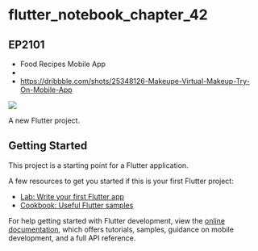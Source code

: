 # flutter_notebook_chapter_42

## EP2101

- Food Recipes Mobile App
- 
- https://dribbble.com/shots/25348126-Makeupe-Virtual-Makeup-Try-On-Mobile-App

<img src="https://cdn.dribbble.com/userupload/18051741/file/original-e47bd08e1f499b3888db6baea5b52036.jpg?resize=1905x1428&vertical=center"/>


A new Flutter project.

## Getting Started

This project is a starting point for a Flutter application.

A few resources to get you started if this is your first Flutter project:

- [Lab: Write your first Flutter app](https://docs.flutter.dev/get-started/codelab)
- [Cookbook: Useful Flutter samples](https://docs.flutter.dev/cookbook)

For help getting started with Flutter development, view the
[online documentation](https://docs.flutter.dev/), which offers tutorials,
samples, guidance on mobile development, and a full API reference.
